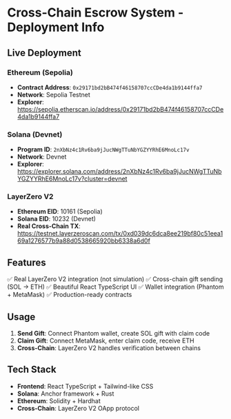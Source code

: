 # Cross-Chain Escrow System - Deployment Info

## Live Deployment

### Ethereum (Sepolia)
- **Contract Address**: `0x29171bd2bB474f46158707ccCDe4da1b9144ffa7`
- **Network**: Sepolia Testnet
- **Explorer**: https://sepolia.etherscan.io/address/0x29171bd2bB474f46158707ccCDe4da1b9144ffa7

### Solana (Devnet)
- **Program ID**: `2nXbNz4c1Rv6ba9jJucNWgTTuNbYGZYYRhE6MnoLc17v`
- **Network**: Devnet
- **Explorer**: https://explorer.solana.com/address/2nXbNz4c1Rv6ba9jJucNWgTTuNbYGZYYRhE6MnoLc17v?cluster=devnet

### LayerZero V2
- **Ethereum EID**: 10161 (Sepolia)
- **Solana EID**: 10232 (Devnet)
- **Real Cross-Chain TX**: https://testnet.layerzeroscan.com/tx/0xd039dc6dca8ee219bf80c51eea169a1276577b9a88d0538665920bb6338a6d0f

## Features
✅ Real LayerZero V2 integration (not simulation)
✅ Cross-chain gift sending (SOL → ETH)
✅ Beautiful React TypeScript UI
✅ Wallet integration (Phantom + MetaMask)
✅ Production-ready contracts

## Usage
1. **Send Gift**: Connect Phantom wallet, create SOL gift with claim code
2. **Claim Gift**: Connect MetaMask, enter claim code, receive ETH
3. **Cross-Chain**: LayerZero V2 handles verification between chains

## Tech Stack
- **Frontend**: React TypeScript + Tailwind-like CSS
- **Solana**: Anchor framework + Rust
- **Ethereum**: Solidity + Hardhat
- **Cross-Chain**: LayerZero V2 OApp protocol
